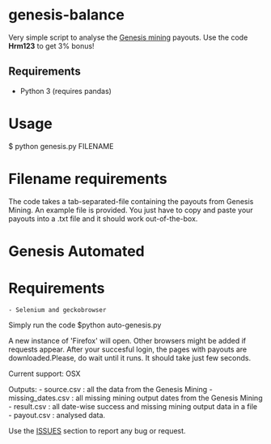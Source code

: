 # genesis-balance
Very simple script to analyse the [Genesis mining](https://www.genesis-mining.com/a/952476) payouts.
Use the code **Hrm123** to get 3% bonus!




## Requirements
  - Python 3 (requires pandas)

# Usage
$ python genesis.py FILENAME




# Filename requirements

The code takes a tab-separated-file containing the payouts from Genesis Mining. An example file is provided. You just have to copy and paste your payouts into a .txt file and it should work out-of-the-box.


# Genesis  Automated

# Requirements
    - Selenium and geckobrowser

Simply run the code
$python auto-genesis.py

A new instance of 'Firefox' will open. Other browsers might be added if requests appear.
After your succesful login, the pages with payouts are downloaded.Please, do wait until it runs. It should take just few seconds.

Current support:  OSX


Outputs:
    - source.csv :  all the data from the Genesis Mining
    - missing_dates.csv :  all missing mining output dates from the Genesis Mining
    - result.csv :  all date-wise success and missing mining output data in a file   
    - payout.csv : analysed data.



Use the [ISSUES](https://github.com/cryptotrade/genesis-balance/issues) section to report any bug or request.
